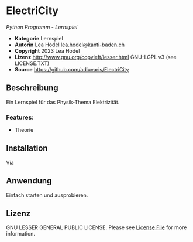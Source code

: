 # ElectriCity

*Python Programm - Lernspiel*

* **Kategorie**    Lernspiel
* **Autorin**      Lea Hodel <lea.hodel@kanti-baden.ch>
* **Copyright**    2023 Lea Hodel
* **Lizenz**       http://www.gnu.org/copyleft/lesser.html GNU-LGPL v3 (see LICENSE.TXT)
* **Source**       https://github.com/adiuvaris/ElectriCity


## Beschreibung

Ein Lernspiel für das Physik-Thema Elektrizität.  


### Features:
* Theorie


## Installation

Via 


## Anwendung

Einfach starten und ausprobieren.


## Lizenz

GNU LESSER GENERAL PUBLIC LICENSE. Please see [License File](LICENSE.TXT) for more information.

